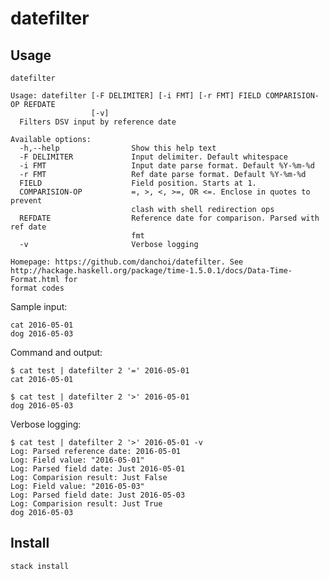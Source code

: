 # datefilter


## Usage

    datefilter
    
    Usage: datefilter [-F DELIMITER] [-i FMT] [-r FMT] FIELD COMPARISION-OP REFDATE
                      [-v]
      Filters DSV input by reference date
    
    Available options:
      -h,--help                Show this help text
      -F DELIMITER             Input delimiter. Default whitespace
      -i FMT                   Input date parse format. Default %Y-%m-%d
      -r FMT                   Ref date parse format. Default %Y-%m-%d
      FIELD                    Field position. Starts at 1.
      COMPARISION-OP           =, >, <, >=, OR <=. Enclose in quotes to prevent
                               clash with shell redirection ops
      REFDATE                  Reference date for comparison. Parsed with ref date
                               fmt
      -v                       Verbose logging
    
    Homepage: https://github.com/danchoi/datefilter. See
    http://hackage.haskell.org/package/time-1.5.0.1/docs/Data-Time-Format.html for
    format codes

Sample input:

    cat 2016-05-01
    dog 2016-05-03

Command and output:

    $ cat test | datefilter 2 '=' 2016-05-01 
    cat 2016-05-01

    $ cat test | datefilter 2 '>' 2016-05-01 
    dog 2016-05-03

Verbose logging:

    $ cat test | datefilter 2 '>' 2016-05-01 -v
    Log: Parsed reference date: 2016-05-01
    Log: Field value: "2016-05-01"
    Log: Parsed field date: Just 2016-05-01
    Log: Comparision result: Just False
    Log: Field value: "2016-05-03"
    Log: Parsed field date: Just 2016-05-03
    Log: Comparision result: Just True
    dog 2016-05-03

## Install

    stack install


